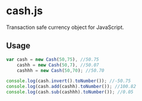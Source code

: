 cash.js
=======

Transaction safe currency object for JavaScript.

Usage
-------------
```javascript
var cash = new Cash(50,75), //50.75
    cashh = new Cash(50,7), //50.07
    cashhh = new Cash(50,70); //50.70

console.log(cash.invert().toNumber()); //-50.75
console.log(cash.add(cashh).toNumber()); //100.82
console.log(cash.sub(cashhh).toNumber()); //0.05
```